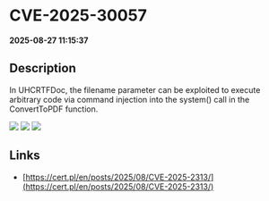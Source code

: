 # CVE-2025-30057

**2025-08-27 11:15:37**

## Description
In UHCRTFDoc, the filename parameter can be exploited to execute arbitrary code via command injection into the system() call in the ConvertToPDF function.

![](https://img.shields.io/static/v1?label=Score&message=9.4&color=red)
![](https://img.shields.io/static/v1?label=Severity&message=CRITICAL&color=red)
![](https://img.shields.io/static/v1?label=CWE&message=RCE&color=green)

## Links
- [https://cert.pl/en/posts/2025/08/CVE-2025-2313/](https://cert.pl/en/posts/2025/08/CVE-2025-2313/)
